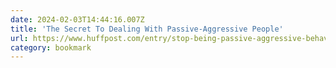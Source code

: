 ```yaml
---
date: 2024-02-03T14:44:16.007Z
title: 'The Secret To Dealing With Passive-Aggressive People'
url: https://www.huffpost.com/entry/stop-being-passive-aggressive-behavior-signs-_n_5515877
category: bookmark
---
```

